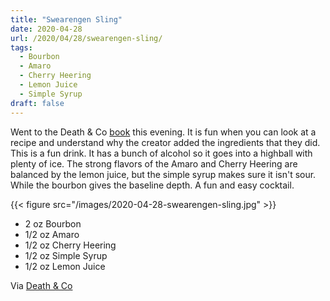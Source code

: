 ```yaml
---
title: "Swearengen Sling"
date: 2020-04-28
url: /2020/04/28/swearengen-sling/
tags:
  - Bourbon
  - Amaro
  - Cherry Heering
  - Lemon Juice
  - Simple Syrup
draft: false
---
```


Went to the Death & Co [book](https://www.amazon.com/Death-Co-Modern-Classic-Cocktails/dp/1607745259) this evening. It is fun when you can look at a recipe and understand why the creator added the ingredients that they did. This is a fun drink. It has a bunch of alcohol so it goes into a highball with plenty of ice. The strong flavors of the Amaro and Cherry Heering are balanced by the lemon juice, but the simple syrup makes sure it isn't sour. While the bourbon gives the baseline depth. A fun and easy cocktail.


{{< figure src="/images/2020-04-28-swearengen-sling.jpg" >}}

* 2 oz Bourbon
* 1/2 oz Amaro
* 1/2 oz Cherry Heering
* 1/2 oz Simple Syrup
* 1/2 oz Lemon Juice

Via [Death & Co](https://www.deathandcompany.com/)

